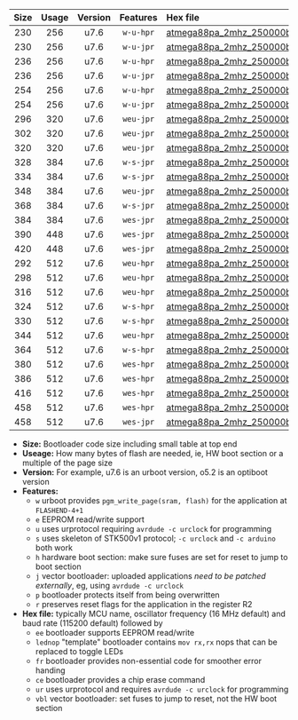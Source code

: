 |Size|Usage|Version|Features|Hex file|
|:-:|:-:|:-:|:-:|:--|
|230|256|u7.6|`w-u-hpr`|[atmega88pa_2mhz_250000bps_ur.hex](https://raw.githubusercontent.com/stefanrueger/urboot/main//atmega88pa_2mhz_250000bps_ur.hex)|
|230|256|u7.6|`w-u-jpr`|[atmega88pa_2mhz_250000bps_ur_vbl.hex](https://raw.githubusercontent.com/stefanrueger/urboot/main//atmega88pa_2mhz_250000bps_ur_vbl.hex)|
|236|256|u7.6|`w-u-hpr`|[atmega88pa_2mhz_250000bps_lednop_ur.hex](https://raw.githubusercontent.com/stefanrueger/urboot/main//atmega88pa_2mhz_250000bps_lednop_ur.hex)|
|236|256|u7.6|`w-u-jpr`|[atmega88pa_2mhz_250000bps_lednop_ur_vbl.hex](https://raw.githubusercontent.com/stefanrueger/urboot/main//atmega88pa_2mhz_250000bps_lednop_ur_vbl.hex)|
|254|256|u7.6|`w-u-hpr`|[atmega88pa_2mhz_250000bps_lednop_fr_ur.hex](https://raw.githubusercontent.com/stefanrueger/urboot/main//atmega88pa_2mhz_250000bps_lednop_fr_ur.hex)|
|254|256|u7.6|`w-u-jpr`|[atmega88pa_2mhz_250000bps_lednop_fr_ur_vbl.hex](https://raw.githubusercontent.com/stefanrueger/urboot/main//atmega88pa_2mhz_250000bps_lednop_fr_ur_vbl.hex)|
|296|320|u7.6|`weu-jpr`|[atmega88pa_2mhz_250000bps_ee_ur_vbl.hex](https://raw.githubusercontent.com/stefanrueger/urboot/main//atmega88pa_2mhz_250000bps_ee_ur_vbl.hex)|
|302|320|u7.6|`weu-jpr`|[atmega88pa_2mhz_250000bps_ee_lednop_ur_vbl.hex](https://raw.githubusercontent.com/stefanrueger/urboot/main//atmega88pa_2mhz_250000bps_ee_lednop_ur_vbl.hex)|
|320|320|u7.6|`weu-jpr`|[atmega88pa_2mhz_250000bps_ee_lednop_fr_ur_vbl.hex](https://raw.githubusercontent.com/stefanrueger/urboot/main//atmega88pa_2mhz_250000bps_ee_lednop_fr_ur_vbl.hex)|
|328|384|u7.6|`w-s-jpr`|[atmega88pa_2mhz_250000bps_vbl.hex](https://raw.githubusercontent.com/stefanrueger/urboot/main//atmega88pa_2mhz_250000bps_vbl.hex)|
|334|384|u7.6|`w-s-jpr`|[atmega88pa_2mhz_250000bps_lednop_vbl.hex](https://raw.githubusercontent.com/stefanrueger/urboot/main//atmega88pa_2mhz_250000bps_lednop_vbl.hex)|
|348|384|u7.6|`weu-jpr`|[atmega88pa_2mhz_250000bps_ee_lednop_fr_ce_ur_vbl.hex](https://raw.githubusercontent.com/stefanrueger/urboot/main//atmega88pa_2mhz_250000bps_ee_lednop_fr_ce_ur_vbl.hex)|
|368|384|u7.6|`w-s-jpr`|[atmega88pa_2mhz_250000bps_lednop_fr_vbl.hex](https://raw.githubusercontent.com/stefanrueger/urboot/main//atmega88pa_2mhz_250000bps_lednop_fr_vbl.hex)|
|384|384|u7.6|`wes-jpr`|[atmega88pa_2mhz_250000bps_ee_vbl.hex](https://raw.githubusercontent.com/stefanrueger/urboot/main//atmega88pa_2mhz_250000bps_ee_vbl.hex)|
|390|448|u7.6|`wes-jpr`|[atmega88pa_2mhz_250000bps_ee_lednop_vbl.hex](https://raw.githubusercontent.com/stefanrueger/urboot/main//atmega88pa_2mhz_250000bps_ee_lednop_vbl.hex)|
|420|448|u7.6|`wes-jpr`|[atmega88pa_2mhz_250000bps_ee_lednop_fr_vbl.hex](https://raw.githubusercontent.com/stefanrueger/urboot/main//atmega88pa_2mhz_250000bps_ee_lednop_fr_vbl.hex)|
|292|512|u7.6|`weu-hpr`|[atmega88pa_2mhz_250000bps_ee_ur.hex](https://raw.githubusercontent.com/stefanrueger/urboot/main//atmega88pa_2mhz_250000bps_ee_ur.hex)|
|298|512|u7.6|`weu-hpr`|[atmega88pa_2mhz_250000bps_ee_lednop_ur.hex](https://raw.githubusercontent.com/stefanrueger/urboot/main//atmega88pa_2mhz_250000bps_ee_lednop_ur.hex)|
|316|512|u7.6|`weu-hpr`|[atmega88pa_2mhz_250000bps_ee_lednop_fr_ur.hex](https://raw.githubusercontent.com/stefanrueger/urboot/main//atmega88pa_2mhz_250000bps_ee_lednop_fr_ur.hex)|
|324|512|u7.6|`w-s-hpr`|[atmega88pa_2mhz_250000bps.hex](https://raw.githubusercontent.com/stefanrueger/urboot/main//atmega88pa_2mhz_250000bps.hex)|
|330|512|u7.6|`w-s-hpr`|[atmega88pa_2mhz_250000bps_lednop.hex](https://raw.githubusercontent.com/stefanrueger/urboot/main//atmega88pa_2mhz_250000bps_lednop.hex)|
|344|512|u7.6|`weu-hpr`|[atmega88pa_2mhz_250000bps_ee_lednop_fr_ce_ur.hex](https://raw.githubusercontent.com/stefanrueger/urboot/main//atmega88pa_2mhz_250000bps_ee_lednop_fr_ce_ur.hex)|
|364|512|u7.6|`w-s-hpr`|[atmega88pa_2mhz_250000bps_lednop_fr.hex](https://raw.githubusercontent.com/stefanrueger/urboot/main//atmega88pa_2mhz_250000bps_lednop_fr.hex)|
|380|512|u7.6|`wes-hpr`|[atmega88pa_2mhz_250000bps_ee.hex](https://raw.githubusercontent.com/stefanrueger/urboot/main//atmega88pa_2mhz_250000bps_ee.hex)|
|386|512|u7.6|`wes-hpr`|[atmega88pa_2mhz_250000bps_ee_lednop.hex](https://raw.githubusercontent.com/stefanrueger/urboot/main//atmega88pa_2mhz_250000bps_ee_lednop.hex)|
|416|512|u7.6|`wes-hpr`|[atmega88pa_2mhz_250000bps_ee_lednop_fr.hex](https://raw.githubusercontent.com/stefanrueger/urboot/main//atmega88pa_2mhz_250000bps_ee_lednop_fr.hex)|
|458|512|u7.6|`wes-hpr`|[atmega88pa_2mhz_250000bps_ee_lednop_fr_ce.hex](https://raw.githubusercontent.com/stefanrueger/urboot/main//atmega88pa_2mhz_250000bps_ee_lednop_fr_ce.hex)|
|458|512|u7.6|`wes-jpr`|[atmega88pa_2mhz_250000bps_ee_lednop_fr_ce_vbl.hex](https://raw.githubusercontent.com/stefanrueger/urboot/main//atmega88pa_2mhz_250000bps_ee_lednop_fr_ce_vbl.hex)|

- **Size:** Bootloader code size including small table at top end
- **Useage:** How many bytes of flash are needed, ie, HW boot section or a multiple of the page size
- **Version:** For example, u7.6 is an urboot version, o5.2 is an optiboot version
- **Features:**
  + `w` urboot provides `pgm_write_page(sram, flash)` for the application at `FLASHEND-4+1`
  + `e` EEPROM read/write support
  + `u` uses urprotocol requiring `avrdude -c urclock` for programming
  + `s` uses skeleton of STK500v1 protocol; `-c urclock` and `-c arduino` both work
  + `h` hardware boot section: make sure fuses are set for reset to jump to boot section
  + `j` vector bootloader: uploaded applications *need to be patched externally*, eg, using `avrdude -c urclock`
  + `p` bootloader protects itself from being overwritten
  + `r` preserves reset flags for the application in the register R2
- **Hex file:** typically MCU name, oscillator frequency (16 MHz default) and baud rate (115200 default) followed by
  + `ee` bootloader supports EEPROM read/write
  + `lednop` "template" bootloader contains `mov rx,rx` nops that can be replaced to toggle LEDs
  + `fr` bootloader provides non-essential code for smoother error handing
  + `ce` bootloader provides a chip erase command
  + `ur` uses urprotocol and requires `avrdude -c urclock` for programming
  + `vbl` vector bootloader: set fuses to jump to reset, not the HW boot section

